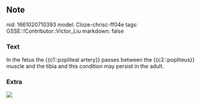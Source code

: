 ## Note
nid: 1661020710393
model: Cloze-chrisc-ff04e
tags: GSSE::!Contributor::Victor_Liu
markdown: false

### Text
<div>
  In the fetus the {{c1::popliteal artery}} passes between the
  {{c2::popliteus}} muscle and the tibia and this condition may
  persist in the adult.
</div>

### Extra
<img src="paste-252e853dfdb2484c3046f6a0d9ac9f5426c913d9.jpg">
